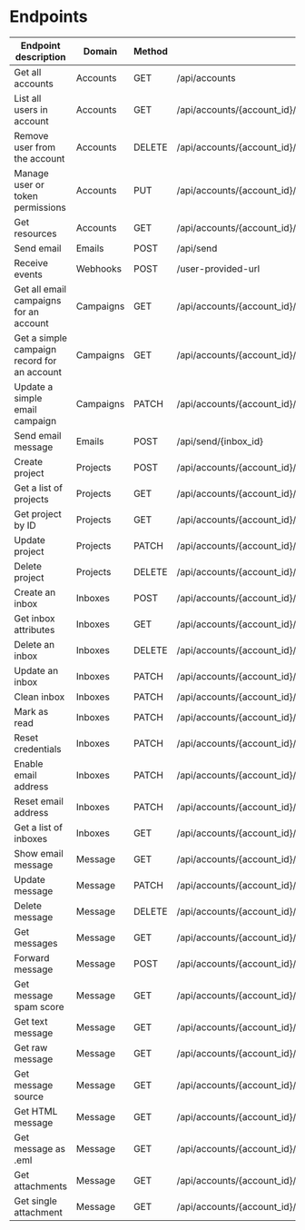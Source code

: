 # Endpoints

| Endpoint description | Domain |Method | Endpoint URI | PHP SDK | Implemented | Tested |
|----------------------|--------|-------|--------------|----------------|---------------|-------------|
| Get all accounts | Accounts | GET | /api/accounts | AccountService::getAccounts() | | |
| List all users in account | Accounts | GET | /api/accounts/{account_id}/account_accesses | AccountService::getUsersInAccount() | | |
| Remove user from the account | Accounts | DELETE | /api/accounts/{account_id}/account_accesses/{account_access_id} | AccountService::removeUserFromAccount() | | |
| Manage user or token permissions | Accounts | PUT | /api/accounts/{account_id}/account_accesses/{account_access_id}/permissions/bulk | AccountService::managePermissions() | | |
| Get resources | Accounts | GET | /api/accounts/{account_id}/permissions/resources | AccountService::getResources() | | |
| Send email | Emails | POST | /api/send | | | |
| Receive events | Webhooks | POST | /user-provided-url | |
| Get all email campaigns for an account | Campaigns | GET | /api/accounts/{account_id}/email_campaigns | |
| Get a simple campaign record for an account | Campaigns | GET | /api/accounts/{account_id}/simple_email_campaigns/{campaign_id} | |
| Update a simple email campaign | Campaigns | PATCH | /api/accounts/{account_id}/simple_email_campaigns/{campaign_id} | |
| Send email message | Emails |POST | /api/send/{inbox_id} | |
| Create project | Projects |  POST | /api/accounts/{account_id}/projects | ProjectsService::createProject() | [x] | [x] |
| Get a list of projects | Projects | GET | /api/accounts/{account_id}/projects | ProjectService::getProjects() | [x] | [x] |
| Get project by ID | Projects | GET | /api/accounts/{account_id}/projects/{project_id} | ProjectService::getProject() | [x] | [x] |
| Update project | Projects | PATCH | /api/accounts/{account_id}/projects/{project_id} | ProjectService::updateProject() | [x] | [x] |
| Delete project | Projects | DELETE | /api/accounts/{account_id}/projects/{project_id} | ProjectService::deleteProject() | [x] | [x] |
| Create an inbox | Inboxes | POST | /api/accounts/{account_id}/projects/{project_id}/inboxes | InboxService::createInbox() | | |
| Get inbox attributes | Inboxes | GET | /api/accounts/{account_id}/inboxes/{inbox_id} | InboxService::getInboxAttributes() | | |
| Delete an inbox | Inboxes | DELETE | /api/accounts/{account_id}/inboxes/{inbox_id} | InboxService::deleteInbox() | | |
| Update an inbox | Inboxes | PATCH | /api/accounts/{account_id}/inboxes/{inbox_id} | InboxService::updateInbox() | | |
| Clean inbox | Inboxes | PATCH | /api/accounts/{account_id}/inboxes/{inbox_id}/clean | InboxService::clean() | |
| Mark as read | Inboxes | PATCH | /api/accounts/{account_id}/inboxes/{inbox_id}/all_read | InboxService::markAllMessagesAsRead() | | |
| Reset credentials | Inboxes | PATCH | /api/accounts/{account_id}/inboxes/{inbox_id}/reset_credentials | InboxService::resetCredentials() | | |
| Enable email address | Inboxes | PATCH | /api/accounts/{account_id}/inboxes/{inbox_id}/toggle_email_username | InboxService::enableEmailAddress() | | |
| Reset email address | Inboxes | PATCH | /api/accounts/{account_id}/inboxes/{inbox_id}/reset_email_username | InboxService::resetEmailUsername() | | |
| Get a list of inboxes | Inboxes | GET | /api/accounts/{account_id}/inboxes | InboxService::getInboxes() | | |
| Show email message | Message | GET | /api/accounts/{account_id}/inboxes/{inbox_id}/messages/{message_id} | MessageService::getMessage() | | |
| Update message | Message | PATCH | /api/accounts/{account_id}/inboxes/{inbox_id}/messages/{message_id} | MessageService::updateMessage() | | | 
| Delete message | Message | DELETE | /api/accounts/{account_id}/inboxes/{inbox_id}/messages/{message_id} | MessageService::deleteMessage()| | |
| Get messages | Message | GET | /api/accounts/{account_id}/inboxes/{inbox_id}/messages | MessageService::getMessages() | | |
| Forward message | Message | POST | /api/accounts/{account_id}/inboxes/{inbox_id}/messages/{message_id}/forward | MessageService::forwardMessage() | | |
| Get message spam score | Message | GET | /api/accounts/{account_id}/inboxes/{inbox_id}/messages/{message_id}/spam_report | MessageService::getMessageSpamScore() | | |
| Get text message | Message | GET | /api/accounts/{account_id}/inboxes/{inbox_id}/messages/{message_id}/body.txt | MessageService::getTextMessage() | | |
| Get raw message | Message | GET | /api/accounts/{account_id}/inboxes/{inbox_id}/messages/{message_id}/body.raw | MessageService::getRawMessage() | | |
| Get message source | Message | GET | /api/accounts/{account_id}/inboxes/{inbox_id}/messages/{message_id}/body.htmlsource | MessageService::getMessageSource() | | |
| Get HTML message | Message | GET | /api/accounts/{account_id}/inboxes/{inbox_id}/messages/{message_id}/body.html | MessageService::getHtmlMessage() | | |
| Get message as .eml | Message | GET | /api/accounts/{account_id}/inboxes/{inbox_id}/messages/{message_id}/body.eml | MessageService::getEmlMessage() | | |
| Get attachments | Message | GET | /api/accounts/{account_id}/inboxes/{inbox_id}/messages/{message_id}/attachments | MessageService::getAttachments() | | |
| Get single attachment | Message | GET | /api/accounts/{account_id}/inboxes/{inbox_id}/messages/{message_id}/attachments/{attachment_id} | MessageService::getAttachment() | | |
